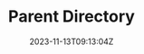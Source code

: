 ---
weight: 999
title: "Parent Directory"
description: ""
icon: "article"
date: "2023-11-13T09:13:04Z"
lastmod: "2023-11-13T09:13:04Z"
draft: false
toc: true
---